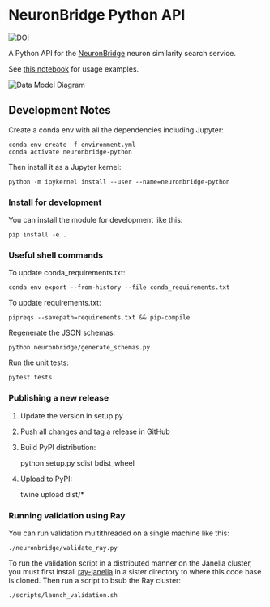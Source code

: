 # NeuronBridge Python API

[![DOI](https://zenodo.org/badge/479832149.svg)](https://zenodo.org/badge/latestdoi/479832149)

A Python API for the [NeuronBridge](https://github.com/JaneliaSciComp/neuronbridge) neuron similarity search service.

See [this notebook](notebooks/python_api_examples.ipynb) for usage examples.

![Data Model Diagram](model_diagram.png)


## Development Notes

Create a conda env with all the dependencies including Jupyter:

    conda env create -f environment.yml
    conda activate neuronbridge-python

Then install it as a Jupyter kernel:

    python -m ipykernel install --user --name=neuronbridge-python


### Install for development

You can install the module for development like this:

    pip install -e .


### Useful shell commands

To update conda_requirements.txt:

    conda env export --from-history --file conda_requirements.txt

To update requirements.txt:

    pipreqs --savepath=requirements.txt && pip-compile

Regenerate the JSON schemas:

    python neuronbridge/generate_schemas.py

Run the unit tests:

    pytest tests


### Publishing a new release

1) Update the version in setup.py
2) Push all changes and tag a release in GitHub
3) Build PyPI distribution:

    python setup.py sdist bdist_wheel

4) Upload to PyPI:

    twine upload dist/*


### Running validation using Ray

You can run validation multithreaded on a single machine like this:

    ./neuronbridge/validate_ray.py

To run the validation script in a distributed manner on the Janelia cluster, you must first install [ray-janelia](https://github.com/JaneliaSciComp/ray-janelia) in a sister directory to where this code base is cloned. Then run a script to bsub the Ray cluster:

    ./scripts/launch_validation.sh
